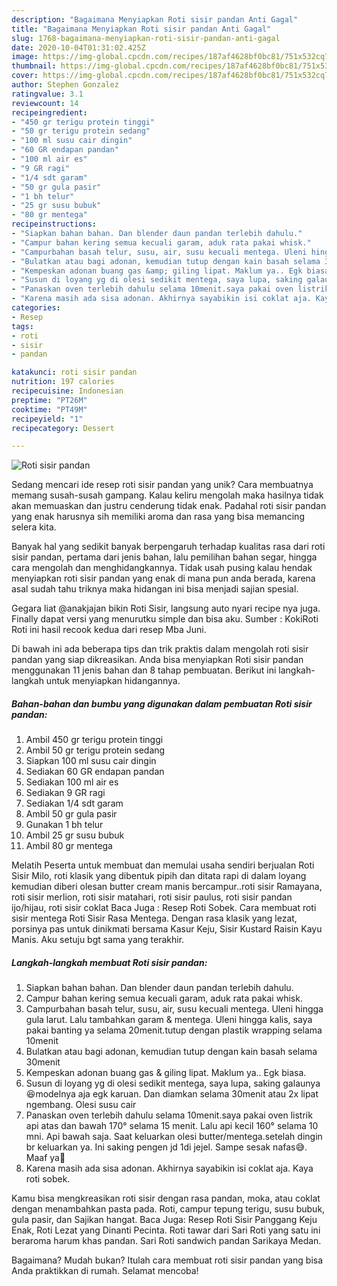 ```yaml
---
description: "Bagaimana Menyiapkan Roti sisir pandan Anti Gagal"
title: "Bagaimana Menyiapkan Roti sisir pandan Anti Gagal"
slug: 1768-bagaimana-menyiapkan-roti-sisir-pandan-anti-gagal
date: 2020-10-04T01:31:02.425Z
image: https://img-global.cpcdn.com/recipes/187af4628bf0bc81/751x532cq70/roti-sisir-pandan-foto-resep-utama.jpg
thumbnail: https://img-global.cpcdn.com/recipes/187af4628bf0bc81/751x532cq70/roti-sisir-pandan-foto-resep-utama.jpg
cover: https://img-global.cpcdn.com/recipes/187af4628bf0bc81/751x532cq70/roti-sisir-pandan-foto-resep-utama.jpg
author: Stephen Gonzalez
ratingvalue: 3.1
reviewcount: 14
recipeingredient:
- "450 gr terigu protein tinggi"
- "50 gr terigu protein sedang"
- "100 ml susu cair dingin"
- "60 GR endapan pandan"
- "100 ml air es"
- "9 GR ragi"
- "1/4 sdt garam"
- "50 gr gula pasir"
- "1 bh telur"
- "25 gr susu bubuk"
- "80 gr mentega"
recipeinstructions:
- "Siapkan bahan bahan. Dan blender daun pandan terlebih dahulu."
- "Campur bahan kering semua kecuali garam, aduk rata pakai whisk."
- "Campurbahan basah telur, susu, air, susu kecuali mentega. Uleni hingga gula larut. Lalu tambahkan garam &amp; mentega. Uleni hingga kalis, saya pakai banting ya selama 20menit.tutup dengan plastik wrapping selama 10menit"
- "Bulatkan atau bagi adonan, kemudian tutup dengan kain basah selama 30menit"
- "Kempeskan adonan buang gas &amp; giling lipat. Maklum ya.. Egk biasa."
- "Susun di loyang yg di olesi sedikit mentega, saya lupa, saking galaunya 😆modelnya aja egk karuan. Dan diamkan selama 30menit atau 2x lipat ngembang. Olesi susu cair"
- "Panaskan oven terlebih dahulu selama 10menit.saya pakai oven listrik api atas dan bawah 170° selama 15 menit. Lalu api kecil 160° selama 10 mni. Api bawah saja. Saat keluarkan olesi butter/mentega.setelah dingin br keluarkan ya. Ini saking pengen jd 1di jejel. Sampe sesak nafas😅. Maaf ya🙏"
- "Karena masih ada sisa adonan. Akhirnya sayabikin isi coklat aja. Kaya roti sobek."
categories:
- Resep
tags:
- roti
- sisir
- pandan

katakunci: roti sisir pandan 
nutrition: 197 calories
recipecuisine: Indonesian
preptime: "PT26M"
cooktime: "PT49M"
recipeyield: "1"
recipecategory: Dessert

---
```



![Roti sisir pandan](https://img-global.cpcdn.com/recipes/187af4628bf0bc81/751x532cq70/roti-sisir-pandan-foto-resep-utama.jpg)

Sedang mencari ide resep roti sisir pandan yang unik? Cara membuatnya memang susah-susah gampang. Kalau keliru mengolah maka hasilnya tidak akan memuaskan dan justru cenderung tidak enak. Padahal roti sisir pandan yang enak harusnya sih memiliki aroma dan rasa yang bisa memancing selera kita.

Banyak hal yang sedikit banyak berpengaruh terhadap kualitas rasa dari roti sisir pandan, pertama dari jenis bahan, lalu pemilihan bahan segar, hingga cara mengolah dan menghidangkannya. Tidak usah pusing kalau hendak menyiapkan roti sisir pandan yang enak di mana pun anda berada, karena asal sudah tahu triknya maka hidangan ini bisa menjadi sajian spesial.

Gegara liat @anakjajan bikin Roti Sisir, langsung auto nyari recipe nya juga. Finally dapat versi yang menurutku simple dan bisa aku. Sumber : KokiRoti Roti ini hasil recook kedua dari resep Mba Juni.


Di bawah ini ada beberapa tips dan trik praktis dalam mengolah roti sisir pandan yang siap dikreasikan. Anda bisa menyiapkan Roti sisir pandan menggunakan 11 jenis bahan dan 8 tahap pembuatan. Berikut ini langkah-langkah untuk menyiapkan hidangannya.

<!--inarticleads1-->

##### Bahan-bahan dan bumbu yang digunakan dalam pembuatan Roti sisir pandan:

1. Ambil 450 gr terigu protein tinggi
1. Ambil 50 gr terigu protein sedang
1. Siapkan 100 ml susu cair dingin
1. Sediakan 60 GR endapan pandan
1. Sediakan 100 ml air es
1. Sediakan 9 GR ragi
1. Sediakan 1/4 sdt garam
1. Ambil 50 gr gula pasir
1. Gunakan 1 bh telur
1. Ambil 25 gr susu bubuk
1. Ambil 80 gr mentega


Melatih Peserta untuk membuat dan memulai usaha sendiri berjualan Roti Sisir Milo, roti klasik yang dibentuk pipih dan ditata rapi di dalam loyang kemudian diberi olesan butter cream manis bercampur..roti sisir Ramayana, roti sisir merlion, roti sisir matahari, roti sisir paulus, roti sisir pandan ijo/hijau, roti sisir coklat Baca Juga : Resep Roti Sobek. Cara membuat roti sisir mentega  Roti Sisir Rasa Mentega. Dengan rasa klasik yang lezat, porsinya pas untuk dinikmati bersama Kasur Keju, Sisir Kustard Raisin Kayu Manis. Aku setuju bgt sama yang terakhir. 

<!--inarticleads2-->

##### Langkah-langkah membuat Roti sisir pandan:

1. Siapkan bahan bahan. Dan blender daun pandan terlebih dahulu.
1. Campur bahan kering semua kecuali garam, aduk rata pakai whisk.
1. Campurbahan basah telur, susu, air, susu kecuali mentega. Uleni hingga gula larut. Lalu tambahkan garam &amp; mentega. Uleni hingga kalis, saya pakai banting ya selama 20menit.tutup dengan plastik wrapping selama 10menit
1. Bulatkan atau bagi adonan, kemudian tutup dengan kain basah selama 30menit
1. Kempeskan adonan buang gas &amp; giling lipat. Maklum ya.. Egk biasa.
1. Susun di loyang yg di olesi sedikit mentega, saya lupa, saking galaunya 😆modelnya aja egk karuan. Dan diamkan selama 30menit atau 2x lipat ngembang. Olesi susu cair
1. Panaskan oven terlebih dahulu selama 10menit.saya pakai oven listrik api atas dan bawah 170° selama 15 menit. Lalu api kecil 160° selama 10 mni. Api bawah saja. Saat keluarkan olesi butter/mentega.setelah dingin br keluarkan ya. Ini saking pengen jd 1di jejel. Sampe sesak nafas😅. Maaf ya🙏
1. Karena masih ada sisa adonan. Akhirnya sayabikin isi coklat aja. Kaya roti sobek.


Kamu bisa mengkreasikan roti sisir dengan rasa pandan, moka, atau coklat dengan menambahkan pasta pada. Roti, campur tepung terigu, susu bubuk, gula pasir, dan Sajikan hangat. Baca Juga: Resep Roti Sisir Panggang Keju Enak, Roti Lezat yang Dinanti Pecinta. Roti tawar dari Sari Roti yang satu ini beraroma harum khas pandan. Sari Roti sandwich pandan Sarikaya Medan. 

Bagaimana? Mudah bukan? Itulah cara membuat roti sisir pandan yang bisa Anda praktikkan di rumah. Selamat mencoba!
